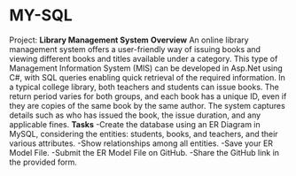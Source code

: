 # MY-SQL
Project: **Library Management System**
**Overview**
An online library management system offers a user-friendly way of issuing books and viewing different books and titles available under a category. This type of Management Information System (MIS) can be developed in Asp.Net using C#, with SQL queries enabling quick retrieval of the required information.
In a typical college library, both teachers and students can issue books. The return period varies for both groups, and each book has a unique ID, even if they are copies of the same book by the same author. The system captures details such as who has issued the book, the issue duration, and any applicable fines.
**Tasks**
-Create the database using an ER Diagram in MySQL, considering the entities: students, books, and teachers, and their various attributes.
-Show relationships among all entities.
-Save your ER Model File.
-Submit the ER Model File on GitHub.
-Share the GitHub link in the provided form.
